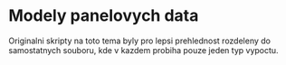 # Modely panelovych data
Originalni skripty na toto tema byly pro lepsi prehlednost rozdeleny do samostatnych souboru, kde v kazdem probiha pouze jeden typ vypoctu.
